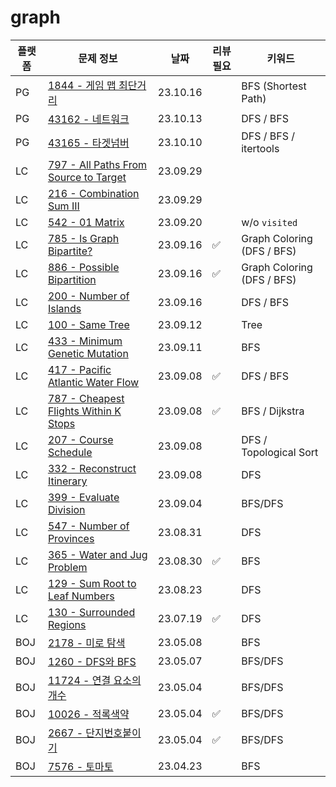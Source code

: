 # graph
| 플랫폼 | 문제 정보                                                                                                   | 날짜       | 리뷰 필요 | 키워드                        |
|-----|---------------------------------------------------------------------------------------------------------|----------|-------|----------------------------|
| PG | [1844 - 게임 맵 최단거리](https://school.programmers.co.kr/learn/courses/30/lessons/1844) | 23.10.16 |       | BFS (Shortest Path)        |
| PG | [43162 - 네트워크](https://school.programmers.co.kr/learn/courses/30/lessons/43162)                         | 23.10.13 |       | DFS / BFS                  |
| PG | [43165 - 타겟넘버](https://school.programmers.co.kr/learn/courses/30/lessons/43165)                         | 23.10.10 |       | DFS / BFS / itertools      |
| LC | [797 - All Paths From Source to Target](https://leetcode.com/problems/all-paths-from-source-to-target/) | 23.09.29 |       |                            |
| LC | [216 - Combination Sum III](https://leetcode.com/problems/combination-sum-iii/)                         | 23.09.29 |       |                            | 
| LC | [542 - 01 Matrix](https://leetcode.com/problems/01-matrix/)                                             | 23.09.20 |       | w/o `visited`              |
| LC | [785 - Is Graph Bipartite?](https://leetcode.com/problems/is-graph-bipartite/)                          | 23.09.16 | ✅     | Graph Coloring (DFS / BFS) |
| LC | [886 - Possible Bipartition](https://leetcode.com/problems/possible-bipartition/)                       | 23.09.16 | ✅     | Graph Coloring (DFS / BFS) |
| LC | [200 - Number of Islands](https://leetcode.com/problems/number-of-islands/)                             | 23.09.16 |       | DFS / BFS                  |
| LC | [100 - Same Tree](https://leetcode.com/problems/same-tree/)                                             | 23.09.12 |       | Tree                       |
| LC | [433 - Minimum Genetic Mutation](https://leetcode.com/problems/minimum-genetic-mutation/)               | 23.09.11 |       | BFS                        |
| LC | [417 - Pacific Atlantic Water Flow](https://leetcode.com/problems/pacific-atlantic-water-flow/)         | 23.09.08 | ✅     | DFS / BFS                  |
| LC | [787 - Cheapest Flights Within K Stops](https://leetcode.com/problems/cheapest-flights-within-k-stops/) | 23.09.08 | ✅     | BFS / Dijkstra             |    
| LC | [207 - Course Schedule](https://leetcode.com/problems/course-schedule/)                                 | 23.09.08 |       | DFS / Topological Sort     |
| LC | [332 - Reconstruct Itinerary](https://leetcode.com/problems/reconstruct-itinerary/)                     | 23.09.08 |       | DFS                        |
| LC | [399 - Evaluate Division](https://leetcode.com/problems/evaluate-division/)                             | 23.09.04 |       | BFS/DFS                    |
| LC | [547 - Number of Provinces](https://leetcode.com/problems/number-of-provinces/)                         | 23.08.31 |       | DFS                        |
| LC | [365 - Water and Jug Problem](https://leetcode.com/problems/water-and-jug-problem/)                     | 23.08.30 | ✅     | BFS                        |
| LC | [129 - Sum Root to Leaf Numbers](https://leetcode.com/problems/sum-root-to-leaf-numbers/)               | 23.08.23 |       | DFS                        |
| LC | [130 - Surrounded Regions](https://leetcode.com/problems/surrounded-regions/)                           | 23.07.19 | ✅     | DFS                        |
| BOJ | [2178 - 미로 탐색](https://www.acmicpc.net/problem/2178)                                                    | 23.05.08 |       | BFS                        |
| BOJ | [1260 - DFS와 BFS](https://www.acmicpc.net/problem/1260)                                                 | 23.05.07 |       | BFS/DFS                    | 
| BOJ | [11724 - 연결 요소의 개수](https://www.acmicpc.net/problem/11724)                                              | 23.05.04 |       | BFS/DFS                    |
| BOJ | [10026 - 적록색약](https://www.acmicpc.net/problem/10026)                                                   | 23.05.04 | ✅     | BFS/DFS                    |
| BOJ | [2667 - 단지번호붙이기](https://www.acmicpc.net/problem/2667)                                                  | 23.05.04 | ✅     | BFS/DFS                    |
| BOJ | [7576 - 토마토](https://www.acmicpc.net/problem/7576)                                                      | 23.04.23 |       | BFS                        |

